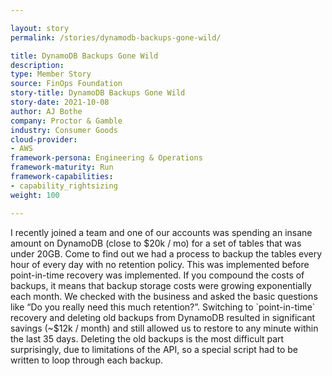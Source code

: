 ```yaml
---

layout: story
permalink: /stories/dynamodb-backups-gone-wild/

title: DynamoDB Backups Gone Wild
description:
type: Member Story
source: FinOps Foundation
story-title: DynamoDB Backups Gone Wild
story-date: 2021-10-08
author: AJ Bothe
company: Proctor & Gamble
industry: Consumer Goods
cloud-provider: 
- AWS
framework-persona: Engineering & Operations
framework-maturity: Run
framework-capabilities:
- capability_rightsizing
weight: 100

---
```


I recently joined a team and one of our accounts was spending an insane amount on DynamoDB (close to $20k / mo) for a set of tables that was under 20GB. Come to find out we had a process to backup the tables every hour of every day with no retention policy. This was implemented before point-in-time recovery was implemented. If you compound the costs of backups, it means that backup storage costs were growing exponentially each month. We checked with the business and asked the basic questions like “Do you really need this much retention?”. Switching to `point-in-time` recovery and deleting old backups from DynamoDB resulted in significant savings (~$12k / month) and still allowed us to restore to any minute within the last 35 days. Deleting the old backups is the most difficult part surprisingly, due to limitations of the API, so a special script had to be written to loop through each backup.
